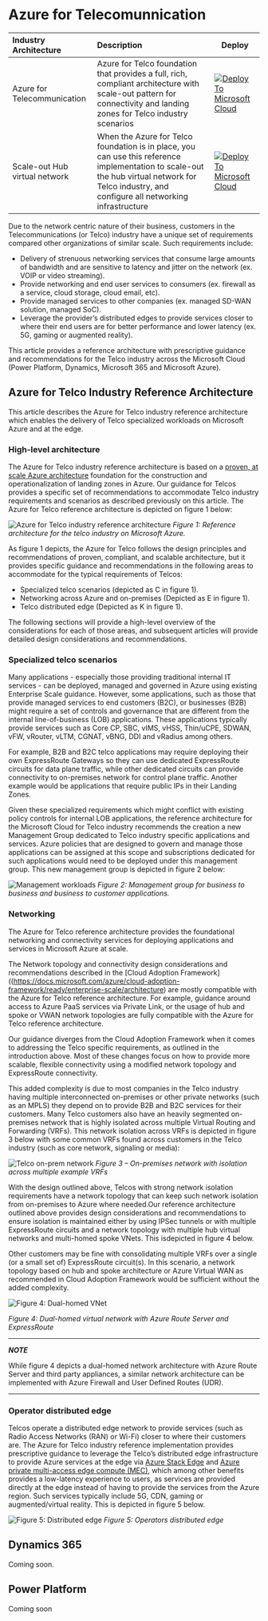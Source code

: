 # Azure for Telecomunnication

| Industry Architecture | Description | Deploy |
|:----------------------|:------------|--------|
| Azure for Telecommunication | Azure for Telco foundation that provides a full, rich, compliant architecture with scale-out pattern for connectivity and landing zones for Telco industry scenarios |[![Deploy To Microsoft Cloud](../docs/deploytomicrosoftcloud.svg)](https://portal.azure.com/#blade/Microsoft_Azure_CreateUIDef/CustomDeploymentBlade/uri/https%3A%2F%2Fraw.githubusercontent.com%2FMicrosoft%2Findustry%2Fmain%2Ftelco%2Fri%2FtelcoArm.json/uiFormDefinitionUri/https%3A%2F%2Fraw.githubusercontent.com%2FMicrosoft%2Findustry%2Fmain%2Ftelco%2Fri%2Ftelco-portal.json)
| Scale-out Hub virtual network | When the Azure for Telco foundation is in place, you can use this reference implementation to scale-out the hub virtual network for Telco industry, and configure all networking infrastructure |[![Deploy To Microsoft Cloud](../docs/deploytomicrosoftcloud.svg)](https://portal.azure.com/#blade/Microsoft_Azure_CreateUIDef/CustomDeploymentBlade/uri/https%3A%2F%2Fraw.githubusercontent.com%2FMicrosoft%2Findustry%2Fmain%2Ftelco%2solutions%2FtelcoNetworking%2FtelcoNwArm.json/uiFormDefinitionUri/https%3A%2F%2Fraw.githubusercontent.com%2FMicrosoft%2Findustry%2Fmain%2Ftelco%2Fsolutions%2FtelcoNetworking%2FtelcoNw-portal.json)

Due to the network centric nature of their business, customers in the Telecommunications (or Telco) industry have a unique set of requirements compared other organizations of similar scale. Such requirements include:

* Delivery of strenuous networking services that consume large amounts of bandwidth and are sensitive to latency and jitter on the network (ex. VOIP or video streaming).
* Provide networking and end user services to consumers (ex. firewall as a service, cloud storage, cloud email, etc).
* Provide managed services to other companies (ex. managed SD-WAN solution, managed SoC).
* Leverage the provider’s distributed edges to provide services closer to where their end users are for better performance and lower latency (ex. 5G, gaming or augmented reality).

This article provides a reference architecture with prescriptive guidance and recommendations for the Telco industry across the Microsoft Cloud (Power Platform, Dynamics, Microsoft 365 and Microsoft Azure).

## Azure for Telco Industry Reference Architecture

This article describes the Azure for Telco industry reference architecture which enables the delivery of Telco specialized workloads on Microsoft Azure and at the edge.

### High-level architecture

The Azure for Telco industry reference architecture is based on a [proven, at scale Azure architecture](https://docs.microsoft.com/azure/cloud-adoption-framework/ready/enterprise-scale/architecture) foundation for the construction and operationalization of landing zones in Azure.  Our guidance for Telcos provides a specific set of recommendations to accommodate Telco industry requirements and scenarios as described previously on this article. The Azure for Telco reference architecture is depicted on figure 1 below:

![Azure for Telco industry reference architecture](./docs/telco-industry-reference-architecture.png)
_Figure 1: Reference architecture for the telco industry on Microsoft Azure._

As figure 1 depicts, the Azure for Telco follows the design principles and recommendations of proven, compliant, and scalable architecture, but it provides specific guidance and recommendations in the following areas to accommodate for the typical requirements of Telcos:

* Specialized telco scenarios (depicted as C in figure 1).
* Networking across Azure and on-premises (Depicted as E in figure 1).
* Telco distributed edge (Depicted as K in figure 1).

The following sections will provide a high-level overview of the considerations for each of those areas, and subsequent articles will provide detailed design considerations and recommendations.

### Specialized telco scenarios

Many applications - especially those providing traditional internal IT services - can be deployed, managed and governed in Azure using existing Enterprise Scale guidance. However, some applications, such as those that provide managed services to end customers (B2C), or businesses (B2B) might require a set of controls and governance that are different from the internal line-of-business (LOB) applications. These applications typically provide services such as Core CP, SBC, vIMS, vHSS, Thin/uCPE, SDWAN, vFW, vRouter, vLTM, CGNAT, vBNG, DDI and vRadius among others.

For example, B2B and B2C telco applications may require deploying their own ExpressRoute Gateways so they can use dedicated ExpressRoute circuits for data plane traffic, while other dedicated circuits can provide connectivity to on-premises network for control plane traffic. Another example would be applications that require public IPs in their Landing Zones.

Given these specialized requirements which might conflict with existing policy controls for internal LOB applications, the reference architecture for the Microsoft Cloud for Telco industry recommends the creation a new Management Group dedicated to Telco industry specific applications and services. Azure policies that are designed to govern and manage those applications can be assigned at this scope and subscriptions dedicated for such applications would need to be deployed under this management group. This new management group is depicted in figure 2 below:

![Management workloads](./docs/management-group-telco.png)
_Figure 2: Management group for business to business and business to customer applications._

### Networking

The Azure for Telco reference architecture provides the foundational networking and connectivity services for deploying applications and services in Microsoft Azure at scale.

The Network topology and connectivity design considerations and recommendations described in the [Cloud Adoption Framework]((https://docs.microsoft.com/azure/cloud-adoption-framework/ready/enterprise-scale/architecture) are mostly compatible with the Azure for Telco reference architecture. For example, guidance around access to Azure PaaS services via Private Link, or the usage of hub and spoke or VWAN network topologies are fully compatible with the Azure for Telco reference architecture.

Our guidance diverges from the Cloud Adoption Framework when it comes to addressing the Telco specific requirements, as outlined in the introduction above.  Most of these changes focus on how to provide more scalable, flexible connectivity using a modified network topology and ExpressRoute connectivity.

This added complexity is due to most companies in the Telco industry having multiple interconnected on-premises or other private networks (such as an MPLS) they depend on to provide B2B and B2C services for their customers. Many Telco customers also have an heavily segmented on-premises network that is highly isolated across multiple Virtual Routing and Forwarding (VRFs). This network isolation across VRFs is depicted in figure 3 below with some common VRFs found across customers in the Telco industry (such as core network, signaling or media):

![Telco on-prem network](./docs/telco-onprem.png)
_Figure 3 – On-premises network with isolation across multiple example VRFs_

With the design outlined above, Telcos with strong network isolation requirements have a network topology that can keep such network isolation from on-premises to Azure where needed.Our reference architecture outlined above provides design considerations and recommendations to ensure isolation is maintained either by using IPSec tunnels or with multiple ExpressRoute circuits and a network topology with multiple hub virtual networks and multi-homed spoke VNets.  This isdepicted in figure 4 below.

Other customers may be fine with consolidating multiple VRFs over a single (or a small set of) ExpressRoute circuit(s). In this scenario, a network topology based on hub and spoke architecture or Azure Virtual WAN as recommended in Cloud Adoption Framework would be sufficient without the added complexity.

![Figure 4: Dual-homed VNet](./docs/dual-homed-topology-expressroute.png)

_Figure 4: Dual-homed virtual network with Azure Route Server and ExpressRoute_

---
***NOTE***

While figure 4 depicts a dual-homed network architecture with Azure Route Server and third party appliances, a similar network architecture can be implemented with Azure Firewall and User Defined Routes (UDR).

---

### Operator distributed edge

Telcos operate a distributed edge network to provide services (such as Radio Access Networks (RAN) or Wi-Fi) closer to where their customers are. The Azure for Telco industry reference implementation provides prescriptive guidance to leverage the Telco’s distributed edge infrastructure to provide Azure services at the edge via [Azure Stack Edge](https://docs.microsoft.com/azure/databox-online/) and [Azure private multi-access edge compute (MEC)](https://docs.microsoft.com/azure/private-multi-access-edge-compute-mec/overview), which among other benefits provides a low-latency experience to users, as services are provided directly at the edge instead of having to provide the services from the Azure region. Such services typically include 5G, CDN, gaming or augmented/virtual reality. This is depicted in figure 5 below.

![Figure 5: Distributed edge](./docs/telco-industry-edge.png)
_Figure 5: Operators distributed edge_

## Dynamics 365

Coming soon.

## Power Platform

Coming soon
